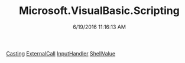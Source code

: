 ﻿---
title: Microsoft.VisualBasic.Scripting
date: 6/19/2016 11:16:13 AM
---

[Casting](T-Microsoft.VisualBasic.Scripting.Casting.html)
[ExternalCall](T-Microsoft.VisualBasic.Scripting.ExternalCall.html)
[InputHandler](T-Microsoft.VisualBasic.Scripting.InputHandler.html)
[ShellValue](T-Microsoft.VisualBasic.Scripting.ShellValue.html)
